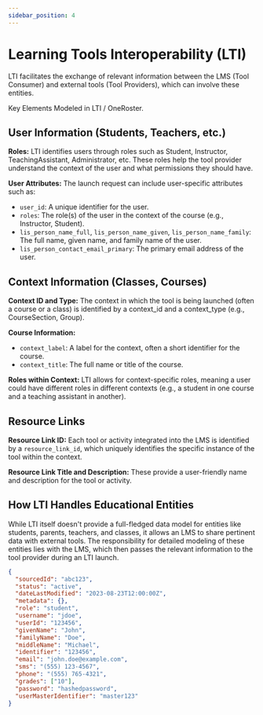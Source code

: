 ```yaml
---
sidebar_position: 4
---
```


# Learning Tools Interoperability (LTI)

LTI facilitates the exchange of relevant information between the LMS (Tool Consumer) and external tools (Tool Providers), which can involve these entities.

Key Elements Modeled in LTI / OneRoster.

## User Information (Students, Teachers, etc.)

**Roles:** LTI identifies users through roles such as Student, Instructor, TeachingAssistant, Administrator, etc. These roles help the tool provider understand the context of the user and what permissions they should have.

**User Attributes:** The launch request can include user-specific attributes such as:

- `user_id`: A unique identifier for the user.
- `roles`: The role(s) of the user in the context of the course (e.g., Instructor, Student).
- `lis_person_name_full`, `lis_person_name_given`, `lis_person_name_family`: The full name, given name, and family name of the user.
- `lis_person_contact_email_primary`: The primary email address of the user.

## Context Information (Classes, Courses)

**Context ID and Type:** The context in which the tool is being launched (often a course or a class) is identified by a context_id and a context_type (e.g., CourseSection, Group).

**Course Information:**

- `context_label`: A label for the context, often a short identifier for the course.
- `context_title`: The full name or title of the course.

**Roles within Context:** LTI allows for context-specific roles, meaning a user could have different roles in different contexts (e.g., a student in one course and a teaching assistant in another).

## Resource Links

**Resource Link ID:** Each tool or activity integrated into the LMS is identified by a `resource_link_id`, which uniquely identifies the specific instance of the tool within the context.

**Resource Link Title and Description:** These provide a user-friendly name and description for the tool or activity.

## How LTI Handles Educational Entities

While LTI itself doesn't provide a full-fledged data model for entities like students, parents, teachers, and classes, it allows an LMS to share pertinent data with external tools. The responsibility for detailed modeling of these entities lies with the LMS, which then passes the relevant information to the tool provider during an LTI launch.

``` json
{
  "sourcedId": "abc123",
  "status": "active",
  "dateLastModified": "2023-08-23T12:00:00Z",
  "metadata": {},
  "role": "student",
  "username": "jdoe",
  "userId": "123456",
  "givenName": "John",
  "familyName": "Doe",
  "middleName": "Michael",
  "identifier": "123456",
  "email": "john.doe@example.com",
  "sms": "(555) 123-4567",
  "phone": "(555) 765-4321",
  "grades": ["10"],
  "password": "hashedpassword",
  "userMasterIdentifier": "master123"
}
```
